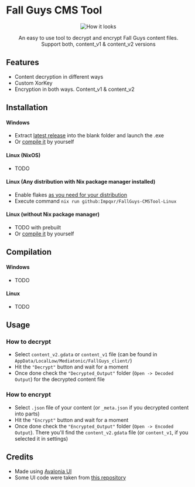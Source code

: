 # Fall Guys CMS Tool
<div align="center">
    <img src="https://github.com/floyzi/FallGuys-CMSTool/blob/master/Assets/GithubImages/Screenshot1.png" alt="How it looks">
</div>
<p align="center">An easy to use tool to decrypt and encrypt Fall Guys content files.<br>Support both, content_v1 & content_v2 versions</p>

## Features
- Content decryption in different ways 
- Custom XorKey 
- Encryption in both ways. Content_v1 & content_v2

## Installation
#### Windows
- Extract [latest release](https://github.com/floyzi/FallGuys-CMSTool/releases/latest) into the blank folder and launch the .exe
- Or [compile it](#Windows-1) by yourself
#### Linux (NixOS)
- TODO
#### Linux (Any distribution with Nix package manager installed)
- Enable flakes [as you need for your distribution](https://wiki.nixos.org/wiki/Flakes#Enable_flakes_permanently_in_NixOS)
- Execute command ```nix run github:Impqxr/FallGuys-CMSTool-Linux```
#### Linux (without Nix package manager)
- TODO with prebuilt
- Or [compile it](#Linux) by yourself

## Compilation
#### Windows
- TODO
#### Linux
- TODO

## Usage
### How to decrypt
- Select `content_v2.gdata` or `content_v1` file (can be found in `AppData/LocalLow/Mediatonic/FallGuys_client/`)
- Hit the `"Decrypt"` button and wait for a moment
- Once done check the `"Decrypted_Output"` folder (`Open -> Decoded Output`) for the decrypted content file

### How to encrypt
- Select `.json` file of your content (or `_meta.json` if you decrypted content into parts)
- Hit the `"Encrypt"` button and wait for a moment 
- Once done check the `"Encrypted_Output"` folder (`Open -> Encoded Output`). There you'll find the `content_v2.gdata` file (or `content_v1`, if you selected it in settings)

## Credits 
- Made using [Avalonia UI](https://github.com/AvaloniaUI/Avalonia)
- Some UI code were taken from [this repository](https://github.com/M0n7y5/FenixProFmod)
